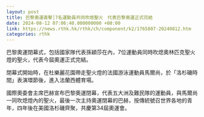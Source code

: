 ```yaml
---
layout: post
title: 巴黎奧運直擊│7名運動員共同吹熄聖火　代表巴黎奧運正式完結
date: 2024-08-12 07:06:40.000000000 +08:00
link: https://news.rthk.hk/rthk/ch/component/k2/1765807-20240812.htm
categories: rthk
---
```


巴黎奧運閉幕式，包括國家隊代表孫穎莎在內，7位運動員同時吹熄奧林匹克聖火燈的聖火，代表今屆奧運正式完結。

閉幕式開始時，在杜樂麗花園帶走聖火燈的法國游泳運動員馬爾尚，於「洛杉磯時間」表演環節後，進入法蘭西體育場。

國際奧委會主席巴赫宣布巴黎奧運閉幕，代表五大洲及難民隊的運動員，與馬爾尚一同吹熄燈內的聖火，最後一次主持奧運閉幕的巴赫，按傳統號召世界各地的青年，四年後在美國洛杉磯齊聚，共慶第34屆奧運會。
